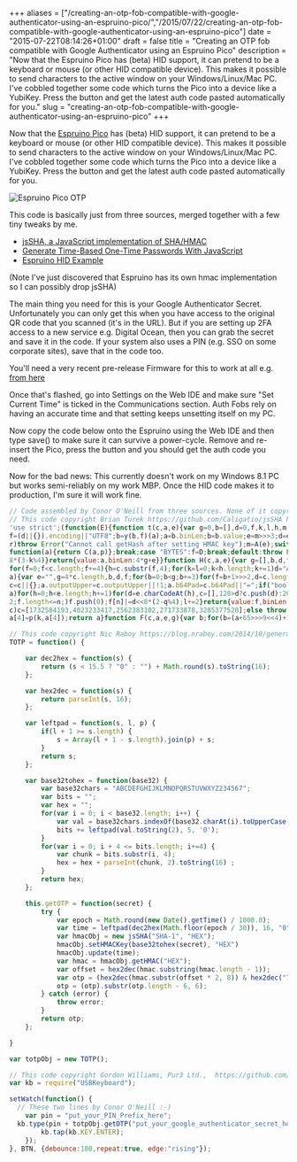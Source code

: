 +++
aliases = ["/creating-an-otp-fob-compatible-with-google-authenticator-using-an-espruino-pico/","/2015/07/22/creating-an-otp-fob-compatible-with-google-authenticator-using-an-espruino-pico"]
date = "2015-07-22T08:14:26+01:00"
draft = false
title = "Creating an OTP fob compatible with Google Authenticator using an Espruino Pico"
description = "Now that the Espruino Pico has (beta) HID support, it can pretend to be a keyboard or mouse (or other HID compatible device). This makes it possible to send characters to the active window on your Windows/Linux/Mac PC. I've cobbled together some code which turns the Pico into a device like a YubiKey. Press the button and get the latest auth code pasted automatically for you."
slug = "creating-an-otp-fob-compatible-with-google-authenticator-using-an-espruino-pico"
+++

Now that the [Espruino Pico](http://www.espruino.com/) has (beta) HID support, it can pretend to be a keyboard or mouse (or other HID compatible device). This makes it possible to send characters to the active window on your Windows/Linux/Mac PC. I've cobbled together some code which turns the Pico into a device like a YubiKey. Press the button and get the latest auth code pasted automatically for you.

![Espruino Pico OTP](https://d2j17b10ywb1i7.cloudfront.net/wp-content/uploads/2015/07/espruino_otp.jpg)

This code is basically just from three sources, merged together with a few tiny tweaks by me.

* [jsSHA, a JavaScript implementation of SHA/HMAC](https://github.com/Caligatio/jsSHA)
* [Generate Time-Based One-Time Passwords With JavaScript](https://blog.nraboy.com/2014/10/generate-time-based-one-time-passwords-javascript/)
* [Espruino HID Example](http://www.espruino.com/USB)

(Note I've just discovered that Espruino has its own hmac implementation so I can possibly drop jsSHA)

The main thing you need for this is your Google Authenticator Secret. Unfortunately you can only get this when you have access to the original QR code that you scanned (it's in the URL). But if you are setting up 2FA access to a new service e.g. Digital Ocean, then you can grab the secret and save it in the code. If your system also uses a PIN (e.g. SSO on some corporate sites), save that in the code too.

You'll need a very recent pre-release Firmware for this to work at all e.g. [from here](http://www.espruino.com/binaries/git/commits/d3b43aab7efcc42e6f1584c340bd855b1e5af4c6/)

Once that's flashed, go into Settings on the Web IDE and make sure "Set Current Time" is ticked in the Communications section. Auth Fobs rely on having an accurate time and that setting keeps unsetting itself on my PC.

Now copy the code below onto the Espruino using the Web IDE and then type save() to make sure it can survive a power-cycle. Remove and re-insert the Pico, press the button and you should get the auth code you need.

Now for the bad news: This currently doesn't work on my Windows 8.1 PC but works semi-reliably on my work MBP. Once the HID code makes it to production, I'm sure it will work fine.

```javascript
// Code assembled by Conor O'Neill from three sources. None of it copyright me.
// This code copyright Brian Turek https://github.com/Caligatio/jsSHA https://github.com/Caligatio/jsSHA/blob/master/LICENSE
'use strict';(function(E){function t(c,a,e){var g=0,b=[],d=0,f,k,l,h,m,w,n,q=!1,r=!1,p=[],t=[],v,u=!1;e=e||{};f=e.encoding||"UTF8";v=e.numRounds||1;l=y(a,f);if(v!==parseInt(v,10)||1>v)throw Error("numRounds must a integer >= 1");if("SHA-1"===c)m=512,w=z,n=F,h=160;else throw Error("Chosen SHA variant is not supported");k=x(c);this.setHMACKey=function(a,b,d){var e;if(!0===r)throw Error("HMAC key already set");if(!0===q)throw Error("Cannot set HMAC key after finalizing hash");if(!0===u)throw Error("Cannot set HMAC key after calling update");
f=(d||{}).encoding||"UTF8";b=y(b,f)(a);a=b.binLen;b=b.value;e=m>>>3;d=e/4-1;if(e<a/8){for(b=n(b,a,0,x(c));b.length<=d;)b.push(0);b[d]&=4294967040}else if(e>a/8){for(;b.length<=d;)b.push(0);b[d]&=4294967040}for(a=0;a<=d;a+=1)p[a]=b[a]^909522486,t[a]=b[a]^1549556828;k=w(p,k);g=m;r=!0};this.update=function(a){var c,e,f,h=0,n=m>>>5;c=l(a,b,d);a=c.binLen;e=c.value;c=a>>>5;for(f=0;f<c;f+=n)h+m<=a&&(k=w(e.slice(f,f+n),k),h+=m);g+=h;b=e.slice(h>>>5);d=a%m;u=!0};this.getHash=function(a,e){var f,l,m;if(!0===
r)throw Error("Cannot call getHash after setting HMAC key");m=A(e);switch(a){case "HEX":f=function(a){return B(a,m)};break;case "B64":f=function(a){return C(a,m)};break;case "BYTES":f=D;break;default:throw Error("format must be HEX, B64, or BYTES");}if(!1===q)for(k=n(b,d,g,k),l=1;l<v;l+=1)k=n(k,h,0,x(c));q=!0;return f(k)};this.getHMAC=function(a,e){var f,l,p;if(!1===r)throw Error("Cannot call getHMAC without first setting HMAC key");p=A(e);switch(a){case "HEX":f=function(a){return B(a,p)};break;case "B64":f=
function(a){return C(a,p)};break;case "BYTES":f=D;break;default:throw Error("outputFormat must be HEX, B64, or BYTES");}!1===q&&(l=n(b,d,g,k),k=w(t,x(c)),k=n(l,h,m,k));q=!0;return f(k)}}function G(c,a,e){var g=c.length,b,d,f,k,l;a=a||[0];e=e||0;l=e>>>3;if(0!==g%2)throw Error("String of HEX type must be in byte increments");for(b=0;b<g;b+=2){d=parseInt(c.substr(b,2),16);if(isNaN(d))throw Error("String of HEX type contains invalid characters");k=(b>>>1)+l;for(f=k>>>2;a.length<=f;)a.push(0);a[f]|=d<<
8*(3-k%4)}return{value:a,binLen:4*g+e}}function H(c,a,e){var g=[],b,d,f,k,g=a||[0];e=e||0;d=e>>>3;for(b=0;b<c.length;b+=1)a=c.charCodeAt(b),k=b+d,f=k>>>2,g.length<=f&&g.push(0),g[f]|=a<<8*(3-k%4);return{value:g,binLen:8*c.length+e}}function I(c,a,e){var g=[],b=0,d,f,k,l,h,m,g=a||[0];e=e||0;a=e>>>3;if(-1===c.search(/^[a-zA-Z0-9=+\/]+$/))throw Error("Invalid character in base-64 string");f=c.indexOf("=");c=c.replace(/\=/g,"");if(-1!==f&&f<c.length)throw Error("Invalid '=' found in base-64 string");
for(f=0;f<c.length;f+=4){h=c.substr(f,4);for(k=l=0;k<h.length;k+=1)d="ABCDEFGHIJKLMNOPQRSTUVWXYZabcdefghijklmnopqrstuvwxyz0123456789+/".indexOf(h[k]),l|=d<<18-6*k;for(k=0;k<h.length-1;k+=1){m=b+a;for(d=m>>>2;g.length<=d;)g.push(0);g[d]|=(l>>>16-8*k&255)<<8*(3-m%4);b+=1}}return{value:g,binLen:8*b+e}}function B(c,a){var e="",g=4*c.length,b,d;for(b=0;b<g;b+=1)d=c[b>>>2]>>>8*(3-b%4),e+="0123456789abcdef".charAt(d>>>4&15)+"0123456789abcdef".charAt(d&15);return a.outputUpper?e.toUpperCase():e}function C(c,
a){var e="",g=4*c.length,b,d,f;for(b=0;b<g;b+=3)for(f=b+1>>>2,d=c.length<=f?0:c[f],f=b+2>>>2,f=c.length<=f?0:c[f],f=(c[b>>>2]>>>8*(3-b%4)&255)<<16|(d>>>8*(3-(b+1)%4)&255)<<8|f>>>8*(3-(b+2)%4)&255,d=0;4>d;d+=1)8*b+6*d<=32*c.length?e+="ABCDEFGHIJKLMNOPQRSTUVWXYZabcdefghijklmnopqrstuvwxyz0123456789+/".charAt(f>>>6*(3-d)&63):e+=a.b64Pad;return e}function D(c){var a="",e=4*c.length,g,b;for(g=0;g<e;g+=1)b=c[g>>>2]>>>8*(3-g%4)&255,a+=String.fromCharCode(b);return a}function A(c){var a={outputUpper:!1,b64Pad:"="};
c=c||{};a.outputUpper=c.outputUpper||!1;a.b64Pad=c.b64Pad||"=";if("boolean"!==typeof a.outputUpper)throw Error("Invalid outputUpper formatting option");if("string"!==typeof a.b64Pad)throw Error("Invalid b64Pad formatting option");return a}function y(c,a){var e;switch(a){case "UTF8":case "UTF16BE":case "UTF16LE":break;default:throw Error("encoding must be UTF8, UTF16BE, or UTF16LE");}switch(c){case "HEX":e=G;break;case "TEXT":e=function(e,b,d){var f=[],c=[],l=0,h,m,p,n,q,f=b||[0];b=d||0;p=b>>>3;if("UTF8"===
a)for(h=0;h<e.length;h+=1)for(d=e.charCodeAt(h),c=[],128>d?c.push(d):2048>d?(c.push(192|d>>>6),c.push(128|d&63)):55296>d||57344<=d?c.push(224|d>>>12,128|d>>>6&63,128|d&63):(h+=1,d=65536+((d&1023)<<10|e.charCodeAt(h)&1023),c.push(240|d>>>18,128|d>>>12&63,128|d>>>6&63,128|d&63)),m=0;m<c.length;m+=1){q=l+p;for(n=q>>>2;f.length<=n;)f.push(0);f[n]|=c[m]<<8*(3-q%4);l+=1}else if("UTF16BE"===a||"UTF16LE"===a)for(h=0;h<e.length;h+=1){d=e.charCodeAt(h);"UTF16LE"===a&&(m=d&255,d=m<<8|d>>>8);q=l+p;for(n=q>>>
2;f.length<=n;)f.push(0);f[n]|=d<<8*(2-q%4);l+=2}return{value:f,binLen:8*l+b}};break;case "B64":e=I;break;case "BYTES":e=H;break;default:throw Error("format must be HEX, TEXT, B64, or BYTES");}return e}function r(c,a){return c<<a|c>>>32-a}function p(c,a){var e=(c&65535)+(a&65535);return((c>>>16)+(a>>>16)+(e>>>16)&65535)<<16|e&65535}function u(c,a,e,g,b){var d=(c&65535)+(a&65535)+(e&65535)+(g&65535)+(b&65535);return((c>>>16)+(a>>>16)+(e>>>16)+(g>>>16)+(b>>>16)+(d>>>16)&65535)<<16|d&65535}function x(c){if("SHA-1"===
c)c=[1732584193,4023233417,2562383102,271733878,3285377520];else throw Error("No SHA variants supported");return c}function z(c,a){var e=[],g,b,d,f,k,l,h;g=a[0];b=a[1];d=a[2];f=a[3];k=a[4];for(h=0;80>h;h+=1)e[h]=16>h?c[h]:r(e[h-3]^e[h-8]^e[h-14]^e[h-16],1),l=20>h?u(r(g,5),b&d^~b&f,k,1518500249,e[h]):40>h?u(r(g,5),b^d^f,k,1859775393,e[h]):60>h?u(r(g,5),b&d^b&f^d&f,k,2400959708,e[h]):u(r(g,5),b^d^f,k,3395469782,e[h]),k=f,f=d,d=r(b,30),b=g,g=l;a[0]=p(g,a[0]);a[1]=p(b,a[1]);a[2]=p(d,a[2]);a[3]=p(f,a[3]);
a[4]=p(k,a[4]);return a}function F(c,a,e,g){var b;for(b=(a+65>>>9<<4)+15;c.length<=b;)c.push(0);c[a>>>5]|=128<<24-a%32;c[b]=a+e;e=c.length;for(a=0;a<e;a+=16)g=z(c.slice(a,a+16),g);return g}"function"===typeof define&&define.amd?define(function(){return t}):"undefined"!==typeof exports?"undefined"!==typeof module&&module.exports?module.exports=exports=t:exports=t:E.jsSHA=t})(this);

// This code copyright Nic Raboy https://blog.nraboy.com/2014/10/generate-time-based-one-time-passwords-javascript/
TOTP = function() {

    var dec2hex = function(s) {
        return (s < 15.5 ? "0" : "") + Math.round(s).toString(16);
    };

    var hex2dec = function(s) {
        return parseInt(s, 16);
    };

    var leftpad = function(s, l, p) {
        if(l + 1 >= s.length) {
            s = Array(l + 1 - s.length).join(p) + s;
        }
        return s;
    };

    var base32tohex = function(base32) {
        var base32chars = "ABCDEFGHIJKLMNOPQRSTUVWXYZ234567";
        var bits = "";
        var hex = "";
        for(var i = 0; i < base32.length; i++) {
            var val = base32chars.indexOf(base32.charAt(i).toUpperCase());
            bits += leftpad(val.toString(2), 5, '0');
        }
        for(var i = 0; i + 4 <= bits.length; i+=4) {
            var chunk = bits.substr(i, 4);
            hex = hex + parseInt(chunk, 2).toString(16) ;
        }
        return hex;
    };

    this.getOTP = function(secret) {
        try {
            var epoch = Math.round(new Date().getTime() / 1000.0);
            var time = leftpad(dec2hex(Math.floor(epoch / 30)), 16, "0");
            var hmacObj = new jsSHA("SHA-1", "HEX");
			hmacObj.setHMACKey(base32tohex(secret), "HEX")
			hmacObj.update(time);
            var hmac = hmacObj.getHMAC("HEX");
            var offset = hex2dec(hmac.substring(hmac.length - 1));
            var otp = (hex2dec(hmac.substr(offset * 2, 8)) & hex2dec("7fffffff")) + "";
            otp = (otp).substr(otp.length - 6, 6);
        } catch (error) {
            throw error;
        }
        return otp;
    };

}

var totpObj = new TOTP();

// This code copyright Gordon Williams, Pur3 Ltd.,  https://github.com/espruino/Espruino/blob/master/LICENSE
var kb = require("USBKeyboard");

setWatch(function() {
  // These two lines by Conor O'Neill :-)
	var pin = "put_your_PIN_Prefix_here";
  kb.type(pin + totpObj.getOTP("put_your_google_authenticator_secret_here").toString(), function() {
        kb.tap(kb.KEY.ENTER);
    });
}, BTN, {debounce:100,repeat:true, edge:"rising"});

```
